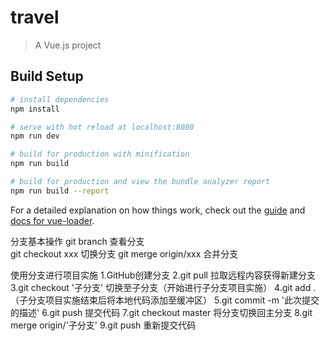 # travel

> A Vue.js project

## Build Setup

``` bash
# install dependencies
npm install

# serve with hot reload at localhost:8080
npm run dev

# build for production with minification
npm run build

# build for production and view the bundle analyzer report
npm run build --report
```

For a detailed explanation on how things work, check out the [guide](http://vuejs-templates.github.io/webpack/) and [docs for vue-loader](http://vuejs.github.io/vue-loader).

分支基本操作
git branch 查看分支 <br>
git checkout xxx 切换分支
git merge origin/xxx 合并分支

使用分支进行项目实施
1.GitHub创建分支 
2.git pull 拉取远程内容获得新建分支
3.git checkout '子分支' 切换至子分支（开始进行子分支项目实施）
4.git add . （子分支项目实施结束后将本地代码添加至缓冲区）
5.git commit -m '此次提交的描述'
6.git push 提交代码
7.git checkout master 将分支切换回主分支
8.git merge origin/'子分支'
9.git push 重新提交代码

